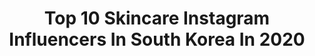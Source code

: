 ---
title: Top 10 Skincare Instagram Influencers In South Korea In 2020
description: >-
  Find top skincare Instagram influencers in South Korea in 2020. Most popular hashtags: #ad #kbeauty #skincare #thebeautybreakdown.
platform: Instagram
profiles:
  - username: "teoyang"
    fullname: >-
      Teo Yang 양태오
    location: "South Korea"
    followers: 68662
    engagement: 165
    commentsToLikes: 0.018462
    avatar: "https://scontent-amt2-1.cdninstagram.com/v/t51.2885-19/s320x320/15534856_1845984432352715_3471802350904016896_a.jpg?_nc_ht=scontent-amt2-1.cdninstagram.com&_nc_ohc=B-m2bazo2YEAX-JC61Q&oh=e7f0a14dc35743d592f552146e5426cf&oe=5EB58191"
    verified: false
    hashtags: "#degournay, #sponsoredby, #mmca, #morningspa"
  - username: "ascia"
    fullname: >-
      Ascia • آسيا
    location: "South Korea"
    followers: 2716832
    engagement: 116
    commentsToLikes: 0.011630
    avatar: "https://scontent-bos3-1.cdninstagram.com/v/t51.2885-19/s320x320/74613702_755975364897830_4580027470891188224_n.jpg?_nc_ht=scontent-bos3-1.cdninstagram.com&_nc_ohc=V8_jPlyM0n4AX_I8GlK&oh=4ca0bc653a7e9d0a97df47ab9e596897&oe=5EBC08B8"
    verified: true
    hashtags: "#scandal, #osn, #nonstopentertainment, #ad"
  - username: "sy__nini"
    fullname: >-
      ⛰
    location: "South Korea"
    followers: 11811
    engagement: 1360
    commentsToLikes: 0.032446
    avatar: "https://scontent-lhr8-1.cdninstagram.com/v/t51.2885-19/s320x320/67193435_374854733169819_847633086018486272_n.jpg?_nc_ht=scontent-lhr8-1.cdninstagram.com&_nc_ohc=IOAb0H45cw0AX8nOvPc&oh=d8eead8a8f85014e0a06877662c600ab&oe=5EBA44C1"
    verified: false
    hashtags: "#jeju, #lifestyle, #bodyscrub, #100"
  - username: "kjin_717"
    fullname: >-
      Kwang Jin
    location: "South Korea"
    followers: 25785
    engagement: 1097
    commentsToLikes: 0.027316
    avatar: "https://scontent-amt2-1.cdninstagram.com/v/t51.2885-19/s320x320/67571072_376913802971076_1896078643566739456_n.jpg?_nc_ht=scontent-amt2-1.cdninstagram.com&_nc_ohc=67sfOUVjxi8AX_7puHC&oh=a04595e5af96ab0d9c2dac8d5d29e51c&oe=5EB52990"
    verified: false
    hashtags: "#holiday, #fotoconmijefe, #elpialaderodeguadalajara, #trickeye"
  - username: "byjeannine"
    fullname: >-
      JEANNINE
    location: "South Korea"
    followers: 467466
    engagement: 478
    commentsToLikes: 0.034932
    avatar: "https://scontent-bos3-1.cdninstagram.com/v/t51.2885-19/s320x320/91953809_258678295176718_1186877550408761344_n.jpg?_nc_ht=scontent-bos3-1.cdninstagram.com&_nc_ohc=MmNLpVTgv08AX8oAk8C&oh=0db715318f0facc4cb659126ad36a78c&oe=5EB9D57F"
    verified: false
    hashtags: "#23, #clown, #flatlayinspo, #makeupflatlay"
  - username: "i_mao__"
    fullname: >-
      inoue mao
    location: "South Korea"
    followers: 33803
    engagement: 822
    commentsToLikes: 0.012828
    avatar: "https://scontent-ams4-1.cdninstagram.com/v/t51.2885-19/s320x320/69230296_548132072624850_1726949759232507904_n.jpg?_nc_ht=scontent-ams4-1.cdninstagram.com&_nc_ohc=rePz0murcTMAX_Yoi3l&oh=855606e61ac150fa73aed3769b85d5a4&oe=5EB863DC"
    verified: false
    hashtags: "#todayful, #life, #nars, #cafe"
  - username: "iam.fleur"
    fullname: >-
      플뢰르
    location: "South Korea"
    followers: 51488
    engagement: 260
    commentsToLikes: 0.021548
    avatar: "https://scontent-lhr8-1.cdninstagram.com/v/t51.2885-19/s320x320/90066038_586868912042109_7610365968983785472_n.jpg?_nc_ht=scontent-lhr8-1.cdninstagram.com&_nc_ohc=QXQx_wbFdgEAX94H1L9&oh=726110fe334ece78d4afc59374d6d079&oe=5EBD375F"
    verified: false
    hashtags: "#tflip, #macpowderkisseyeshadow, #16, #salvar"
  - username: "morganalisonstewart"
    fullname: >-
      Morgan
    location: "South Korea"
    followers: 81382
    engagement: 274
    commentsToLikes: 0.016091
    avatar: "https://scontent-ams4-1.cdninstagram.com/v/t51.2885-19/s320x320/67763556_367359480845688_8890263461527814144_n.jpg?_nc_ht=scontent-ams4-1.cdninstagram.com&_nc_ohc=DllMOZcpEYMAX-5RFdZ&oh=ba51515d73bbd8561d6446dc8ff0ac2e&oe=5EB9066D"
    verified: false
    hashtags: "#holidayglam, #goalsfor2020, #tuesdaymotivation, #thebeautybreakdown"
  - username: "m.weber.m"
    fullname: >-
      Beauty In South Korea
    location: "South Korea"
    followers: 3261
    engagement: 1383
    commentsToLikes: 0.106001
    avatar: "https://scontent-lga3-1.cdninstagram.com/v/t51.2885-19/s320x320/82422571_763222990867615_2949557881311068160_n.jpg?_nc_ht=scontent-lga3-1.cdninstagram.com&_nc_ohc=wUFyBFUhj24AX8-SXR8&oh=3d12f6f398e7b20c4f9afddc4bec1374&oe=5EB2F2EC"
    verified: false
    hashtags: "#avantgardmakeup, #mothershippalette, #vrneonpalette, #pearlmood"
  - username: "ariarisom"
    fullname: >-
      아리솜의 짜릿한 뷰티 / ARISOM
    location: "South Korea"
    followers: 101578
    engagement: 95
    commentsToLikes: 0.021660
    avatar: "https://scontent-ams4-1.cdninstagram.com/v/t51.2885-19/s320x320/28157218_170323570425458_6860661581877870592_n.jpg?_nc_ht=scontent-ams4-1.cdninstagram.com&_nc_ohc=pflgewIrsrAAX-xBwl5&oh=9fb881bbf8f59663e3097879c79f3153&oe=5EAFB17C"
    verified: false
    hashtags: "#schutz, #giverny, #telse, #uv"
---